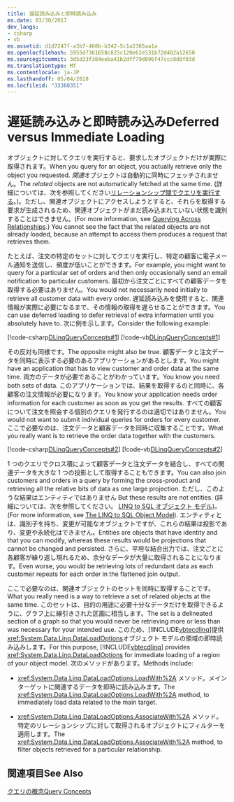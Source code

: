 ```yaml
---
title: 遅延読み込みと即時読み込み
ms.date: 03/30/2017
dev_langs:
- csharp
- vb
ms.assetid: d1d7247f-a3b7-460b-b342-5c1a2365aa1a
ms.openlocfilehash: 5955d7361658c825c120e62e531b72d402a12650
ms.sourcegitcommit: 3d5d33f384eeba41b2dff79d096f47ccc8d8f03d
ms.translationtype: MT
ms.contentlocale: ja-JP
ms.lasthandoff: 05/04/2018
ms.locfileid: "33360351"
---
```

# <a name="deferred-versus-immediate-loading"></a><span data-ttu-id="522c9-102">遅延読み込みと即時読み込み</span><span class="sxs-lookup"><span data-stu-id="522c9-102">Deferred versus Immediate Loading</span></span>
<span data-ttu-id="522c9-103">オブジェクトに対してクエリを実行すると、要求したオブジェクトだけが実際に取得されます。</span><span class="sxs-lookup"><span data-stu-id="522c9-103">When you query for an object, you actually retrieve only the object you requested.</span></span> <span data-ttu-id="522c9-104">*関連*オブジェクトは自動的に同時にフェッチされません。</span><span class="sxs-lookup"><span data-stu-id="522c9-104">The *related* objects are not automatically fetched at the same time.</span></span> <span data-ttu-id="522c9-105">(詳細については、次を参照してください[リレーションシップ間でクエリを実行する](../../../../../../docs/framework/data/adonet/sql/linq/querying-across-relationships.md)。)。ただし、関連オブジェクトにアクセスしようとすると、それらを取得する要求が生成されるため、関連オブジェクトがまだ読み込まれていない状態を識別することはできません。</span><span class="sxs-lookup"><span data-stu-id="522c9-105">(For more information, see [Querying Across Relationships](../../../../../../docs/framework/data/adonet/sql/linq/querying-across-relationships.md).) You cannot see the fact that the related objects are not already loaded, because an attempt to access them produces a request that retrieves them.</span></span>  
  
 <span data-ttu-id="522c9-106">たとえば、注文の特定のセットに対してクエリを実行し、特定の顧客に電子メール通知を送信し、頻度が低いことができます。</span><span class="sxs-lookup"><span data-stu-id="522c9-106">For example, you might want to query for a particular set of orders and then only occasionally send an email notification to particular customers.</span></span> <span data-ttu-id="522c9-107">最初から注文ごとにすべての顧客データを取得する必要はありません。</span><span class="sxs-lookup"><span data-stu-id="522c9-107">You would not necessarily need initially to retrieve all customer data with every order.</span></span> <span data-ttu-id="522c9-108">遅延読み込みを使用すると、関連情報が実際に必要になるまで、その情報の取得を遅らせることができます。</span><span class="sxs-lookup"><span data-stu-id="522c9-108">You can use deferred loading to defer retrieval of extra information until you absolutely have to.</span></span> <span data-ttu-id="522c9-109">次に例を示します。</span><span class="sxs-lookup"><span data-stu-id="522c9-109">Consider the following example:</span></span>  
  
 [!code-csharp[DLinqQueryConcepts#1](../../../../../../samples/snippets/csharp/VS_Snippets_Data/DLinqQueryConcepts/cs/Program.cs#1)]
 [!code-vb[DLinqQueryConcepts#1](../../../../../../samples/snippets/visualbasic/VS_Snippets_Data/DLinqQueryConcepts/vb/Module1.vb#1)]  
  
 <span data-ttu-id="522c9-110">その反対も同様です。</span><span class="sxs-lookup"><span data-stu-id="522c9-110">The opposite might also be true.</span></span> <span data-ttu-id="522c9-111">顧客データと注文データを同時に表示する必要のあるアプリケーションがあるとします。</span><span class="sxs-lookup"><span data-stu-id="522c9-111">You might have an application that has to view customer and order data at the same time.</span></span> <span data-ttu-id="522c9-112">両方のデータが必要であることがわかっています。</span><span class="sxs-lookup"><span data-stu-id="522c9-112">You know you need both sets of data.</span></span> <span data-ttu-id="522c9-113">このアプリケーションでは、結果を取得するのと同時に、各顧客の注文情報が必要になります。</span><span class="sxs-lookup"><span data-stu-id="522c9-113">You know your application needs order information for each customer as soon as you get the results.</span></span> <span data-ttu-id="522c9-114">すべての顧客について注文を照会する個別のクエリを発行するのは適切ではありません。</span><span class="sxs-lookup"><span data-stu-id="522c9-114">You would not want to submit individual queries for orders for every customer.</span></span> <span data-ttu-id="522c9-115">ここで必要なのは、注文データと顧客データを同時に収集することです。</span><span class="sxs-lookup"><span data-stu-id="522c9-115">What you really want is to retrieve the order data together with the customers.</span></span>  
  
 [!code-csharp[DLinqQueryConcepts#2](../../../../../../samples/snippets/csharp/VS_Snippets_Data/DLinqQueryConcepts/cs/Program.cs#2)]
 [!code-vb[DLinqQueryConcepts#2](../../../../../../samples/snippets/visualbasic/VS_Snippets_Data/DLinqQueryConcepts/vb/Module1.vb#2)]  
  
 <span data-ttu-id="522c9-116">1 つのクエリでクロス積によって顧客データと注文データを結合し、すべての関連データを大きな 1 つの投影として取得することもできます。</span><span class="sxs-lookup"><span data-stu-id="522c9-116">You can also join customers and orders in a query by forming the cross-product and retrieving all the relative bits of data as one large projection.</span></span> <span data-ttu-id="522c9-117">ただし、このような結果はエンティティではありません </span><span class="sxs-lookup"><span data-stu-id="522c9-117">But these results are not entities.</span></span> <span data-ttu-id="522c9-118">(詳細については、次を参照してください。 [LINQ to SQL オブジェクト モデル](../../../../../../docs/framework/data/adonet/sql/linq/the-linq-to-sql-object-model.md))。</span><span class="sxs-lookup"><span data-stu-id="522c9-118">(For more information, see [The LINQ to SQL Object Model](../../../../../../docs/framework/data/adonet/sql/linq/the-linq-to-sql-object-model.md)).</span></span> <span data-ttu-id="522c9-119">エンティティとは、識別子を持ち、変更が可能なオブジェクトですが、これらの結果は投影であり、変更や永続化はできません。</span><span class="sxs-lookup"><span data-stu-id="522c9-119">Entities are objects that have identity and that you can modify, whereas these results would be projections that cannot be changed and persisted.</span></span> <span data-ttu-id="522c9-120">さらに、平坦な結合出力では、注文ごとに各顧客が繰り返し現れるため、余分なデータが大量に取得されることになります。</span><span class="sxs-lookup"><span data-stu-id="522c9-120">Even worse, you would be retrieving lots of redundant data as each customer repeats for each order in the flattened join output.</span></span>  
  
 <span data-ttu-id="522c9-121">ここで必要なのは、関連オブジェクトのセットを同時に取得することです。</span><span class="sxs-lookup"><span data-stu-id="522c9-121">What you really need is a way to retrieve a set of related objects at the same time.</span></span> <span data-ttu-id="522c9-122">このセットは、目的の用途に必要十分なデータだけを取得できるように、グラフ上に線引きされた区画に相当します。</span><span class="sxs-lookup"><span data-stu-id="522c9-122">The set is a delineated section of a graph so that you would never be retrieving more or less than was necessary for your intended use.</span></span> <span data-ttu-id="522c9-123">このため、[!INCLUDE[vbtecdlinq](../../../../../../includes/vbtecdlinq-md.md)]提供<xref:System.Data.Linq.DataLoadOptions>オブジェクト モデルの領域の即時読み込みします。</span><span class="sxs-lookup"><span data-stu-id="522c9-123">For this purpose, [!INCLUDE[vbtecdlinq](../../../../../../includes/vbtecdlinq-md.md)] provides <xref:System.Data.Linq.DataLoadOptions> for immediate loading of a region of your object model.</span></span> <span data-ttu-id="522c9-124">次のメソッドがあります。</span><span class="sxs-lookup"><span data-stu-id="522c9-124">Methods include:</span></span>  
  
-   <span data-ttu-id="522c9-125"><xref:System.Data.Linq.DataLoadOptions.LoadWith%2A> メソッド。メイン ターゲットに関連するデータを即時に読み込みます。</span><span class="sxs-lookup"><span data-stu-id="522c9-125">The  <xref:System.Data.Linq.DataLoadOptions.LoadWith%2A> method, to immediately load data related to the main target.</span></span>  
  
-   <span data-ttu-id="522c9-126"><xref:System.Data.Linq.DataLoadOptions.AssociateWith%2A> メソッド。特定のリレーションシップに対して取得されるオブジェクトにフィルターを適用します。</span><span class="sxs-lookup"><span data-stu-id="522c9-126">The <xref:System.Data.Linq.DataLoadOptions.AssociateWith%2A> method, to filter objects retrieved for a particular relationship.</span></span>  
  
## <a name="see-also"></a><span data-ttu-id="522c9-127">関連項目</span><span class="sxs-lookup"><span data-stu-id="522c9-127">See Also</span></span>  
 [<span data-ttu-id="522c9-128">クエリの概念</span><span class="sxs-lookup"><span data-stu-id="522c9-128">Query Concepts</span></span>](../../../../../../docs/framework/data/adonet/sql/linq/query-concepts.md)
